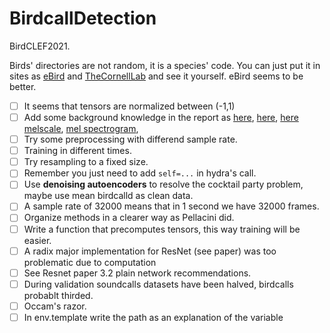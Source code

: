 # BirdcallDetection
BirdCLEF2021.

Birds' directories are not random, it is a species' code. 
You can just put it in sites as [eBird](https://ebird.org/species/scatan) and [TheCornellLab](https://www.allaboutbirds.org/guide/scatan) and see it yourself.
eBird seems to be better.


- [ ] It seems that tensors are normalized between (-1,1)
- [ ] Add some background knowledge in the report as 
  [here](https://medium.com/analytics-vidhya/audio-data-processing-feature-extraction-science-concepts-behind-them-be97fbd587d8), 
  [here](https://towardsdatascience.com/audio-deep-learning-made-simple-part-1-state-of-the-art-techniques-da1d3dff2504),
  [here](https://towardsdatascience.com/detecting-sounds-with-deep-learning-ed9a41909da0)
  [melscale](https://importchris.medium.com/how-to-create-understand-mel-spectrograms-ff7634991056),
  [mel spectrogram](https://medium.com/analytics-vidhya/understanding-the-mel-spectrogram-fca2afa2ce53),
- [ ] Try some preprocessing with differend sample rate.
- [ ] Training in different times.
- [ ] Try resampling to a fixed size.
- [ ] Remember you just need to add ```self=...``` in hydra's call.
- [ ] Use **denoising autoencoders** to resolve the cocktail party problem, maybe use mean birdcalld as clean data.
- [ ] A sample rate of 32000 means that in 1 second we have 32000 frames.
- [ ] Organize methods in a clearer way as Pellacini did.
- [ ] Write a function that precomputes tensors, this way training will be easier.
- [ ]  A radix major implementation for ResNet (see paper) was too problematic due to computation
- [ ] See Resnet paper 3.2 plain network recommendations.
- [ ] During validation soundcalls datasets have been halved, birdcalls probablt thirded.
- [ ] Occam's razor.
- [ ] In env.template write the path as an explanation of the variable